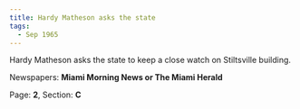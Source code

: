```yaml
---  
title: Hardy Matheson asks the state  
tags:  
  - Sep 1965  
---  
```

  
Hardy Matheson asks the state to keep a close watch on Stiltsville building.  
  
Newspapers: **Miami Morning News or The Miami Herald**  
  
Page: **2**, Section: **C** 

